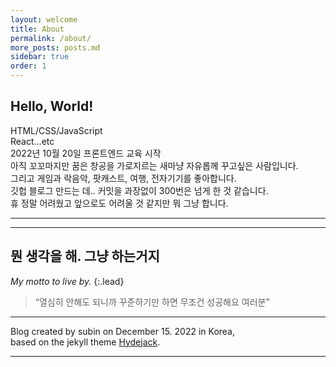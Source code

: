 ```yaml
---
layout: welcome
title: About
permalink: /about/
more_posts: posts.md
sidebar: true
order: 1
---
```


## Hello, World!

HTML/CSS/JavaScript<br>
React...etc<br>
2022년 10월 20일 프론트엔드 교육 시작<br>
아직 꼬꼬마지만 꿈은 창공을 가로지르는 새마냥 자유롭께 꾸고싶은 사람입니다.<br>
그리고 게임과 락음악, 팟캐스트, 여행, 전자기기를 좋아합니다.<br>
깃헙 블로그 만드는 데.. 커밋을 과장없이 300번은 넘게 한 것 같습니다.<br>
휴 정말 어려웠고 앞으로도 어려울 것 같지만 뭐 그냥 합니다.<br>

---

<!--posts_list-->

---

## 뭔 생각을 해. 그냥 하는거지

_My motto to live by._
{:.lead}

> “열심히 안해도 되니까 꾸준하기만 하면 무조건 성공해요 여러분”

---

Blog created by subin on December 15. 2022 in Korea,<br>
based on the jekyll theme [Hydejack].

---

<!--author-->

<!-- Links -->

[hydejack]: https://hydejack.com
